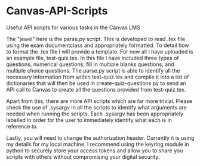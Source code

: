 # Canvas-API-Scripts
Useful API scripts for various tasks in the Canvas LMS

The "jewel" here is the parse.py script. This is developed to read .tex file using the exam documentclass and appropriately formatted. To detail how to format the .tex file I will provide a template. For now all I have uploaded is an example file, test-quiz.tex. In this file I have included three types of questions; numerical questions; fill in multiple blanks questions; and multiple choice questions. The parse.py script is able to identify all the necessary information from within test-quiz.tex and compile it into a list of dictionaries that will then be used in create-quiz-questions.py to send an API call to Canvas to create all the questions provided from test-quiz.tex.

Apart from this, there are more API scripts which are far more trivial. Please check the use of .sysargv in all the scripts to identify what arguments are needed when running the scripts. Each .sysargv has been appropriately labelled in order for the user to immediately identify what each is in reference to.

Lastly, you will need to change the authorization header. Currently it is using my details for my local machine. I recommend using the keyring module in python to securely store your access tokens and allow you to share you scripts with others without compromising your digital security.
